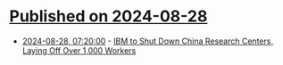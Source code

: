 # [Published on 2024-08-28](index.md)

* [2024-08-28, 07:20:00](https://soylentnews.org/article.pl?sid=24/08/27/1547215&from=rss) - [IBM to Shut Down China Research Centers, Laying Off Over 1,000 Workers](https://soylentnews.org/article.pl?sid=24/08/27/1547215&from=rss)
